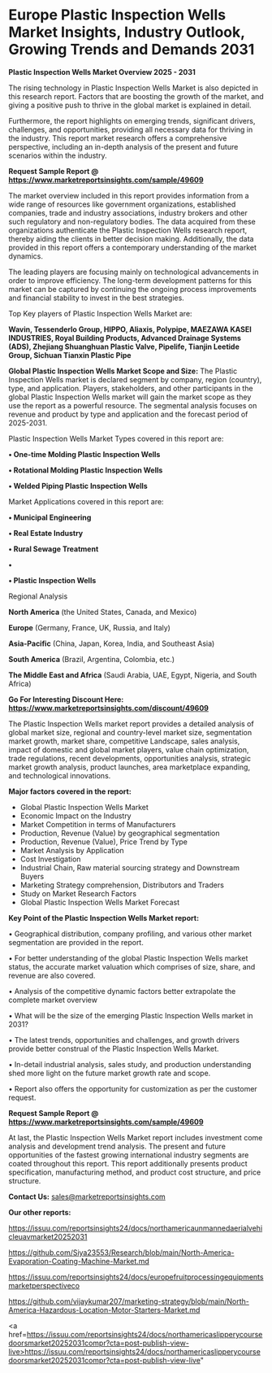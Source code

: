 # Europe Plastic Inspection Wells Market Insights, Industry Outlook, Growing Trends and Demands 2031

<Strong> Plastic Inspection Wells Market Overview 2025 - 2031</strong>

The rising technology in Plastic Inspection Wells Market is also depicted in this research report. Factors that are boosting the growth of the market, and giving a positive push to thrive in the global market is explained in detail.

Furthermore, the report highlights on emerging trends, significant drivers, challenges, and opportunities, providing all necessary data for thriving in the industry. This report market research offers a comprehensive perspective, including an in-depth analysis of the present and future scenarios within the industry.

<strong>Request Sample Report @ <a href=https://www.marketreportsinsights.com/sample/49609>https://www.marketreportsinsights.com/sample/49609</a></strong>

The market overview included in this report provides information from a wide range of resources like government organizations, established companies, trade and industry associations, industry brokers and other such regulatory and non-regulatory bodies. The data acquired from these organizations authenticate the Plastic Inspection Wells research report, thereby aiding the clients in better decision making. Additionally, the data provided in this report offers a contemporary understanding of the market dynamics.

The leading players are focusing mainly on technological advancements in order to improve efficiency. The long-term development patterns for this market can be captured by continuing the ongoing process improvements and financial stability to invest in the best strategies.

Top Key players of Plastic Inspection Wells Market are:

<strong>Wavin, Tessenderlo Group, HIPPO, Aliaxis, Polypipe, MAEZAWA KASEI INDUSTRIES, Royal Building Products, Advanced Drainage Systems (ADS), Zhejiang Shuanghuan Plastic Valve, Pipelife, Tianjin Leetide Group, Sichuan Tianxin Plastic Pipe</strong>

<strong><b>Global Plastic Inspection Wells Market Scope and Size:</b></strong>
The Plastic Inspection Wells market is declared segment by company, region (country), type, and application. Players, stakeholders, and other participants in the global Plastic Inspection Wells market will gain the market scope as they use the report as a powerful resource. The segmental analysis focuses on revenue and product by type and application and the forecast period of 2025-2031.

Plastic Inspection Wells Market Types covered in this report are:

<strong>•  One-time Molding Plastic Inspection Wells

•  Rotational Molding Plastic Inspection Wells

•  Welded Piping Plastic Inspection Wells</strong>

Market Applications covered in this report are:

<strong>•  Municipal Engineering

•  Real Estate Industry

•  Rural Sewage Treatment

•  

•  Plastic Inspection Wells</strong> 

Regional Analysis

<strong>North America</strong> (the United States, Canada, and Mexico)

<strong>Europe</strong> (Germany, France, UK, Russia, and Italy)

<strong>Asia-Pacific</strong> (China, Japan, Korea, India, and Southeast Asia)

<strong>South America</strong> (Brazil, Argentina, Colombia, etc.)

<strong>The Middle East and Africa</strong> (Saudi Arabia, UAE, Egypt, Nigeria, and South Africa)

<strong>Go For Interesting Discount Here: <a href=https://www.marketreportsinsights.com/discount/49609>https://www.marketreportsinsights.com/discount/49609</a></strong>

The Plastic Inspection Wells market report provides a detailed analysis of global market size, regional and country-level market size, segmentation market growth, market share, competitive Landscape, sales analysis, impact of domestic and global market players, value chain optimization, trade regulations, recent developments, opportunities analysis, strategic market growth analysis, product launches, area marketplace expanding, and technological innovations.

<strong><b>Major factors covered in the report:</b></strong>
<ul>
  <li>Global Plastic Inspection Wells Market </li>
  <li>Economic Impact on the Industry</li>
  <li>Market Competition in terms of Manufacturers</li>
  <li>Production, Revenue (Value) by geographical segmentation</li>
  <li>Production, Revenue (Value), Price Trend by Type</li>
  <li>Market Analysis by Application</li>
  <li>Cost Investigation</li>
  <li>Industrial Chain, Raw material sourcing strategy and Downstream Buyers</li>
  <li>Marketing Strategy comprehension, Distributors and Traders</li>
  <li>Study on Market Research Factors</li>
  <li>Global Plastic Inspection Wells Market Forecast</li>
</ul>

<strong><b>Key Point of the Plastic Inspection Wells Market report:</b></strong>

• Geographical distribution, company profiling, and various other market segmentation are provided in the report.

• For better understanding of the global Plastic Inspection Wells market status, the accurate market valuation which comprises of size, share, and revenue are also covered.

• Analysis of the competitive dynamic factors better extrapolate the complete market overview

• What will be the size of the emerging Plastic Inspection Wells market in 2031?

• The latest trends, opportunities and challenges, and growth drivers provide better construal of the Plastic Inspection Wells Market.

• In-detail industrial analysis, sales study, and production understanding shed more light on the future market growth rate and scope.

• Report also offers the opportunity for customization as per the customer request.

<strong>Request Sample Report @ <a href=https://www.marketreportsinsights.com/sample/49609>https://www.marketreportsinsights.com/sample/49609</a></strong>

At last, the Plastic Inspection Wells Market report includes investment come analysis and development trend analysis. The present and future opportunities of the fastest growing international industry segments are coated throughout this report. This report additionally presents product specification, manufacturing method, and product cost structure, and price structure.

<strong>Contact Us:</strong>
sales@marketreportsinsights.com

<strong>Our other reports:</strong>

<a href=https://issuu.com/reportsinsights24/docs/northamericaunmannedaerialvehicleuavmarket20252031>https://issuu.com/reportsinsights24/docs/northamericaunmannedaerialvehicleuavmarket20252031</a>

<a href=https://github.com/Siya23553/Research/blob/main/North-America-Evaporation-Coating-Machine-Market.md>https://github.com/Siya23553/Research/blob/main/North-America-Evaporation-Coating-Machine-Market.md</a>

<a href=https://issuu.com/reportsinsights24/docs/europefruitprocessingequipmentsmarketperspectiveco>https://issuu.com/reportsinsights24/docs/europefruitprocessingequipmentsmarketperspectiveco</a>

<a href=https://github.com/vijaykumar207/marketing-strategy/blob/main/North-America-Hazardous-Location-Motor-Starters-Market.md>https://github.com/vijaykumar207/marketing-strategy/blob/main/North-America-Hazardous-Location-Motor-Starters-Market.md</a>

<a href=https://issuu.com/reportsinsights24/docs/northamericaslipperycoursedoorsmarket20252031compr?cta=post-publish-view-live>https://issuu.com/reportsinsights24/docs/northamericaslipperycoursedoorsmarket20252031compr?cta=post-publish-view-live</a>"
